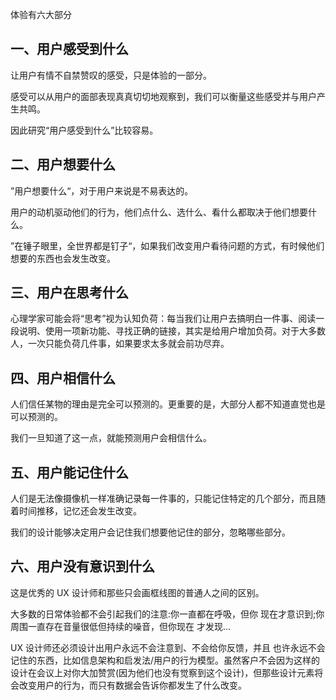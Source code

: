 
体验有六大部分

## 一、用户感受到什么

让用户有情不自禁赞叹的感受，只是体验的一部分。

感受可以从用户的面部表现真真切切地观察到，我们可以衡量这些感受并与用户产生共鸣。

因此研究“用户感受到什么”比较容易。


## 二、用户想要什么

”用户想要什么“，对于用户来说是不易表达的。

用户的动机驱动他们的行为，他们点什么、选什么、看什么都取决于他们想要什么。

”在锤子眼里，全世界都是钉子“，如果我们改变用户看待问题的方式，有时候他们想要的东西也会发生改变。


## 三、用户在思考什么

心理学家可能会将“思考”视为认知负荷：每当我们让用户去搞明白一件事、阅读一段说明、使用一项新功能、寻找正确的链接，其实是给用户增加负荷。对于大多数人，一次只能负荷几件事，如果要求太多就会前功尽弃。


## 四、用户相信什么

人们信任某物的理由是完全可以预测的。更重要的是，大部分人都不知道直觉也是可以预测的。

我们一旦知道了这一点，就能预测用户会相信什么。


## 五、用户能记住什么

人们是无法像摄像机一样准确记录每一件事的，只能记住特定的几个部分，而且随着时间推移，记忆还会发生改变。

我们的设计能够决定用户会记住我们想要他记住的部分，忽略哪些部分。


## 六、用户没有意识到什么

这是优秀的 UX 设计师和那些只会画框线图的普通人之间的区别。

大多数的日常体验都不会引起我们的注意:你一直都在呼吸，但你 现在才意识到;你周围一直存在音量很低但持续的噪音，但你现在 才发现...

UX 设计师还必须设计出用户永远不会注意到、不会给你反馈，并且 也许永远不会记住的东西，比如信息架构和启发法/用户的行为模型。虽然客户不会因为这样的设计在会议上对你大加赞赏(因为他们也没有觉察到这个设计)，但那些设计元素将会改变用户的行为，而只有数据会告诉你都发生了什么改变。
